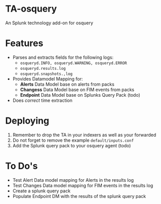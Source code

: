 # TA-osquery
An Splunk technology add-on for osquery

# Features
* Parses and extracts fields for the following logs: 
	* `osqueryd.INFO, osqueryd.WARNING, osqueryd.ERROR`
	* `osqueryd.results.log`
	* `osqueryd.snapshots.,log`
* Provides Datamodel Mapping for:
	* **Alerts** Data Model base on alerts from packs
	* **Changess** Data Model base on FIM events from packs
	* **Endpoint** Data Model base on Splunks Query Pack (todo)
* Does _correct_ time extraction 

# Deploying
1. Remember to drop the TA in your indexers as well as your forwarded
2. Do not forget to remove the example `default/inputs.conf`
3. Add the Splunk query pack to your osquery agent (todo)

# To Do's
* Test Alert Data model mapping for Alerts in the results log
* Test Changes Data model mapping for FIM events in the results log
* Create a splunk query pack
* Populate Endpoint DM with the results of the splunk query pack

